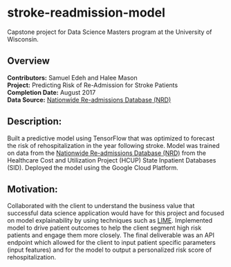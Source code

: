 # stroke-readmission-model
Capstone project for Data Science Masters program at the University of Wisconsin.  

## Overview
**Contributors:** Samuel Edeh and Halee Mason <br>
**Project:** Predicting Risk of Re-Admission for Stroke Patients <br>
**Completion Date:** August 2017 <br> 
**Data Source:** [Nationwide Re-admissions Database (NRD)](https://www.hcup-us.ahrq.gov/nrdoverview.jsp)

## Description:
Built a predictive model using TensorFlow that was optimized to forecast the risk of rehospitalization in the year following stroke. Model was trained on data from the [Nationwide Re-admissions Database (NRD)](https://www.hcup-us.ahrq.gov/nrdoverview.jsp) from the Healthcare Cost and Utilization Project (HCUP) State Inpatient Databases (SID). Deployed the model using the Google Cloud Platform.

## Motivation:
Collaborated with the client to understand the business value that successful data science application would have for this project and focused on model explainability by using techniques such as [LIME](https://github.com/marcotcr/lime). Implemented model to drive patient outcomes to help the client segment high risk patients and engage them more closely. The final deliverable was an API endpoint which allowed for the client to input patient specific parameters (input features) and for the model to output a personalized risk score of rehospitalization. 

